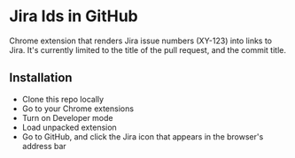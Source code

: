 # Jira Ids in GitHub

Chrome extension that renders Jira issue numbers (XY-123) into links to Jira. It's currently limited
to the title of the pull request, and the commit title.

## Installation

* Clone this repo locally
* Go to your Chrome extensions
* Turn on Developer mode
* Load unpacked extension
* Go to GitHub, and click the Jira icon that appears in the browser's address bar
